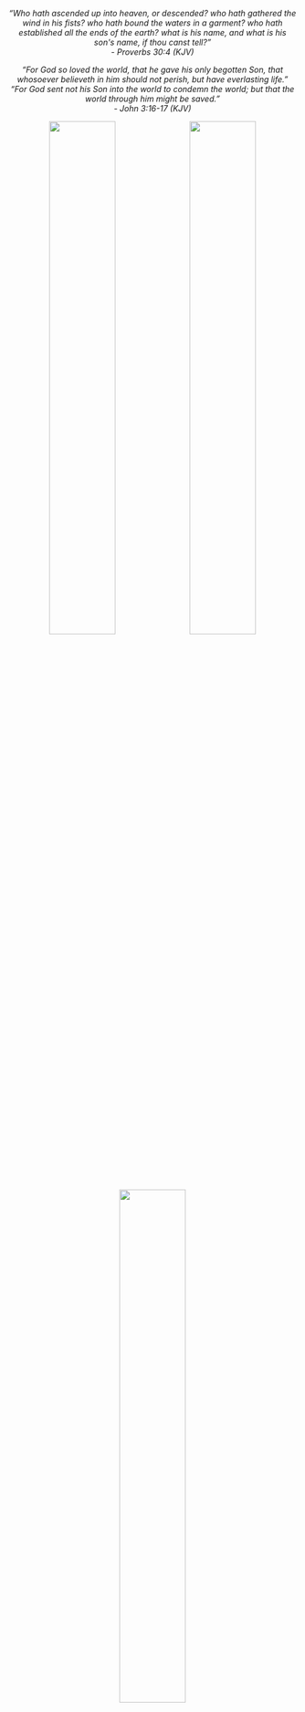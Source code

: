 <p align="center"><em>“Who hath ascended up into heaven, or descended? who hath gathered the wind in his fists? who hath bound the waters in a garment? who hath established all the ends of the earth? what is his name, and what is his son's name, if thou canst tell?”</em><br><em>- Proverbs 30:4 (KJV)</em></p>

<p align="center"><em>“For God so loved the world, that he gave his only begotten Son, that whosoever believeth in him should not perish, but have everlasting life.”</em><br><em>“For God sent not his Son into the world to condemn the world; but that the world through him might be saved.”</em><br><em>- John 3:16-17 (KJV)</em></p>



<p align="center">
  <img src="https://github-readme-stats.vercel.app/api?username=moraroy&theme=transparent&show_icons=true&hide_border=true&count_private=true" width="48%" />
  <img src="https://github-readme-streak-stats.herokuapp.com/?user=moraroy&theme=transparent&hide_border=true" width="48%" />
  <img src="https://github-readme-stats.vercel.app/api/top-langs/?username=moraroy&theme=transparent&show_icons=true&hide_border=true&layout=compact" width="48%" />
</p>



<p align="center">
  <img src="https://github.com/cchrkk/NSLOSD-DL/raw/main/logo.svg" width=40% height=auto
</p>

<h1 align="center">
NonSteamLaunchers 🚀
</h1>

This script installs the latest UMU & GE-Proton and installs NonSteamLaunchers under one unique Proton prefix folder in your compatdata folder path called "NonSteamLaunchers" and adds them to your Steam Library. It will also add the games automatically on every steam restart.
So you can use them on Desktop or in Game Mode. 
Local Saves and Cloud saves are supported, as well as multiplayer/online support (because you're using the launchers). Obviously, certain anticheat games will not work on linux enviroments; this is on a game to game basis.

<h1 align="center">
Features  ✅
</h1>

- Automatic installation of the most popular launchers in your Steam Deck 🎮

- Handle automatically the download and installation of your chosen launchers and the games, artwork included! ⌚️ 

- MicroSD Support 💾 This script supports moving the entire prefix to a microSD. The script will install launchers and games to your SD card, and the launchers in Steam will point to the SD card installation. This allows you to save internal storage space on your Steam Deck!

- ProtonTricks is compatible with NonSteamLaunchers default installation (one prefix). This will add a NonSteamLaunchers shorcut in your library...this shortcut doesnt do anything. All you have to do is simply "Hide this Game" in your Library. Right click its properties and choose "Manage" and "Hide this Game". You never have to worry about it again! If you were to open up ProtonTricks to fix any game or launcher it is now accessible! 

- In case you didnt know, you can also choose to check mark "Separate App Id's" when installing a launcher, this will install all launchers in each of their own prefix. Automatically working with ProtonTricks!

- Command Line Ready, you can call it from online, heres an example of installing a launcher ``` /bin/bash -c 'curl -Ls https://raw.githubusercontent.com/moraroy/NonSteamLaunchers-On-Steam-Deck/main/NonSteamLaunchers.sh | nohup /bin/bash -s -- "Epic Games"' ```

- NSL can in fact be installed on many linux distros, feel free to try, here are some examples of some... Ubuntu LTS, ChimeraOS, Nobara and Arch Linux as well as any KDE Environments such as this opensuse - tumbleweed - wayland , if for any reason you find that NonSteamLaunchers installs perfectly or not, let me know!

- RemotePlayWhatever is also bundled with NSL to allow for local and co-op play between non steam games, this is created by m4Engi, here is the repo [here](https://github.com/m4dEngi/RemotePlayWhatever)

- Ludusavi is also pre-installed and setup for NSL for your games save backups. Not all games will work with this yet so bare this in mind when deleted or uninstalling games that are arent backed up yet, here is the repo [here](https://github.com/mtkennerly/ludusavi)

- [UMU Launcher](https://github.com/Open-Wine-Components/umu-launcher) is automatically used and is processed for each game and Launcher. Proton GE will be used where necessary.


<h1 align="center">
Currently Working On 👷‍♂️
</h1>

* Decky Loader Plugin is available [here](https://github.com/moraroy/NonSteamLaunchersDecky) and the pull request for it [here](https://github.com/SteamDeckHomebrew/decky-plugin-database/pull/677) and can be installed with this big button

 <p align="center">
  <a name="download button" href="https://github.com/moraroy/NonSteamLaunchers-On-Steam-Deck/releases/download/v3.9.6/NSLPlugin.desktop"><img src="https://user-images.githubusercontent.com/98482469/242361563-33f31d3d-9a69-4fca-a928-207a5d17a98f.png"  alt="Download NSL Decky Plugin" width="350px" style="padding-top: 15px;"></a>

---

**Windows Installation Steps**:

1. **Sign in to GitHub** and go to this [link](https://github.com/SteamDeckHomebrew/decky-loader/actions/workflows/build-win.yml).

2. Choose the latest link or whichever version works for you.

3. Scroll down to **"Artifacts"** and download **"PluginLoader Win"**. This is a zip file that you need to extract on your Windows machine. Make sure you're signed in to see the download link.

4. Download **NSLPluginWindows.exe** from [here](https://github.com/moraroy/NonSteamLaunchersDecky/releases).

5. Run **NSLPluginWindows.exe** first. This will also create the necessary cef debugging file for Decky Loader.

6. Run either **No_console.exe** or **Plugin Loader.exe**, depending on your preference.

7. Go into **Game Mode** or **Big Picture Mode** to see the Decky Loader plugin and NonSteamLaunchers.


This setup will automatically add all your non-Steam games with artwork, correctly formatted for Windows. Only scanning will work; nothing else will function, so you can either auto-scan or manually scan your games.

---


<p align="center">
▶️ YouTube Tutorial 🡺🡺🡺 https://youtu.be/sxMmI8I9G_g 🡸🡸🡸 ▶️
</p>
<p align="center">
📖 Step-by-step Article 🡺🡺🡺 <a href="https://steamdeckhq.com/news/nonsteamlaunchers-adds-scan-support-launchers">here</a> 🡸🡸🡸 📖
</p>


<h1 align="center">
Supported Stores 🛍
</h1>

- Unreal Engine (via Epic Games) ✔️
- Amazon Games Launcher ✔️
- Battle.net ✔️
- EA App ✔️
- Epic Games ✔️
- GOG Galaxy ✔️
- Humble Games Collection ✔️
- IndieGala ✔️
- Itch.io ✔️
- Legacy Games ✔️
- Rockstar Games Launcher ✔️
- Ubisoft Connect ✔️
- Glyph ✔️
- Playstation Plus ✔️
- VK Play ✔️
- HoYoPlay ✔️
- Nexon Launcher ✔️
- Game Volt Client ✔️
- Artix Game Launcher ✔️
- ARC Launcher ✔️
- RemotePlayWhatever ✔️

<h1 align="center">
Supported Streaming Sites for games and as well as any website. 🌐
</h1>

- Website Shortcut Creator ✔️
- Fortnite ✔️
- Venge ✔️
- Xbox Game Pass ✔️
- GeForce Now ✔️
- Amazon Luna ✔️
- Boosteroid Cloud Gaming ✔️
- Stim.io ✔️
- WebRcade ✔️
- WebRcade Editor ✔️
- WatchParty ✔️
- Rocketcrab ✔️
- Netflix ✔️
- Amazon Prime Video ✔️
- Disney+ ✔️
- Hulu ✔️
- Youtube ✔️
- Twitch ✔️
- Plex ✔️
- Apple TV+ ✔️
- Crunchyroll ✔️

<h1 align="left">
Finds Games Automatically
</h1> 

"NSLGameScanner.service" is also live when you use this script and continues after the script is closed and even works after your Steam Deck has restarted. This works in the background as a service file to automatically add your games to your library on every Steam restart. Currently adds:
- Epic Games 🎮          💾 Full SD Card Support
- Ubisoft Connect 🎮
- EA App 🎮
- Gog Galaxy 🎮          💾 Full SD Card Support
- Battle.net 🎮
- Amazon Games 🎮        💾 Full SD Card Support
- Itch.io 🎮
- Legacy Games 🎮
- VK Play 🎮             💾 Full SD Card Support
- HoYoPlay 🎮            💾 Full SD Card Support

To stop the NSLGameScanner.service, open up NSL and hit "Stop NSLGameScanner" it will then ask you if you want to restart it, click no, and that's it.

<h1 align="center">
How to Install the Desktop Version 🔧
</h1>

<p align="center">
  <a name="download button" href="https://github.com/moraroy/NonSteamLaunchers-On-Steam-Deck/releases/download/v3.9.1/NonSteamLaunchers.desktop"><img src="https://user-images.githubusercontent.com/98482469/242361563-33f31d3d-9a69-4fca-a928-207a5d17a98f.png"  alt="Download NonSteamLaunchers" width="350px" style="padding-top: 15px;"></a>
</p>
<!--- Thanks https://github.com/Heus-Sueh -->

* Go to desktop mode, click the download button above and it should download the .desktop file in your Downloads folder.
* Go to your downloads folder, click the NonSteamLaunchers icon, it will download and run the latest NonSteamLaunchers.sh from this repository and run it.
* You will simply have to choose which launcher to install and let the script handle the rest. 💻 No files are left in your "Downloads" they are deleted after installation.
* After running the script, launch Steam on your Steam Deck. You'll find the new launchers in your library under the non-steam tab. Click a launcher to see your installed games from that store, and launch them directly from Steam! If you have downloaded a game inside of your launcher, restart your Deck or quit and reopen Steam and the NSLGameScanner.service should add it to your library, even in gamemode! 🥳

<!--- TODO: handful of broken icons (cf. 🡺🡺🡺 ); probably should remove or replace them with more common font to handle unicode-->



<h1 align="center">
How to Uninstall 🗑
</h1>

+ Just run the script, and hit "Uninstall". This will uninstall the launcher and its games. Alternatively, if you want to totally wipe everything from NonSteamLaunchers, click "Start Fresh".
+ That's it.

<h1 align="center">
Command Lines 🫡
</h1>
The NSL script can be called from online via bash, heres an example of it installing a launcher

```/bin/bash -c 'curl -Ls https://raw.githubusercontent.com/moraroy/NonSteamLaunchers-On-Steam-Deck/main/NonSteamLaunchers.sh | nohup /bin/bash -s -- "Epic Games"'```


- All launchers can be installed by calling their name like this  ```"Epic Games"``` ```"Ubisoft Connect"``` etc.
- All launchers can be uninstalled by calling their name like this ```"Uninstall Epic Games"``` ```"Uninstall Ubisoft Connect"``` etc.
- Here is the list of commands that can also be called
  
- ```"Start Fresh"``` ```"Update Proton-GE"``` ```"Stop NSLGameScanner"``` ```"Move to SD Card"```

- The "Move to SD Card" function can only be called in this format
  
```/bin/bash -c 'curl -Ls https://raw.githubusercontent.com/moraroy/NonSteamLaunchers-On-Steam-Deck/main/NonSteamLaunchers.sh | nohup /bin/bash -s -- "Move to SD Card" "EpicGamesLauncher"```

- The format of "EpicGamesLauncher" comes from the user choosing to either "Separate App ID's" or use the default installation prefix "NonSteamLaunchers" in the compatdata folder. This would be named differently for each launcher. Otherwise the command line would then only be 

```/bin/bash -c 'curl -Ls https://raw.githubusercontent.com/moraroy/NonSteamLaunchers-On-Steam-Deck/main/NonSteamLaunchers.sh | nohup /bin/bash -s -- "Move to SD Card" "NonSteamLaunchers"```




<h1 align="center">
Contributing 🤝
</h1>

If you have any suggestions or improvements for this script, feel free to open an issue or submit a pull request.

You can donate to me on [ko-fi](https://ko-fi.com/moraroy), [liberapay](https://liberapay.com/moraroy), or [sponsor me on github](https://github.com/sponsors/moraroy) or [patreon](https://patreon.com/moraroy)

## Development Environment

### Dev Container

Install [Docker](https://docs.docker.com/compose/install/). Once installed, a clean dev environment with a Docker container [native to VSCode](https://code.visualstudio.com/docs/devcontainers/create-dev-container#_dockerfile) is spun up automatically. 

* [Command palette](https://code.visualstudio.com/docs/getstarted/userinterface#_command-palette) (⇧⌘P) > Dev Containers: Reopen in Container
* F5 for debug
    * May need to select interpreter (e.g., `/opt/venv/bin/python`) first

**VSCode Extensions (Dev Container)**

* [Atom Keymap](https://marketplace.visualstudio.com/items?itemName=ms-vscode.atom-keybindings)
* [Bash IDE](https://marketplace.visualstudio.com/items?itemName=mads-hartmann.bash-ide-vscode)
* [Better Comments](https://marketplace.visualstudio.com/items?itemName=aaron-bond.better-comments)
* [Docker](https://marketplace.visualstudio.com/items?itemName=ms-azuretools.vscode-docker)
* [EditorConfig](https://marketplace.visualstudio.com/items?itemName=EditorConfig.EditorConfig)
* [GitHub Copilot](https://marketplace.visualstudio.com/items?itemName=GitHub.copilot)
* [GitHub Copilot Chat](https://marketplace.visualstudio.com/items?itemName=GitHub.copilot-chat)
* [gitignore](https://marketplace.visualstudio.com/items?itemName=codezombiech.gitignore)
* [GitLens](https://marketplace.visualstudio.com/items?itemName=eamodio.gitlens)
* [Markdown All in One](https://marketplace.visualstudio.com/items?itemName=yzhang.markdown-all-in-one)
* [MS Visual Studio Live Share](https://marketplace.visualstudio.com/items?itemName=MS-vsliveshare.vsliveshare)
* [Python](https://marketplace.visualstudio.com/items?itemName=ms-python.python)
* [Shellcheck](https://marketplace.visualstudio.com/items?itemName=timonwong.shellcheck)

### Manual Docker Instance

If VSCode isn't present or only the python portion (cf. `__init__.py`) is being worked on, it's possible to just run a Docker container on its own. The container installs the correct version of python and any dependencies (e.g., ipython, rich) in `requirements.txt`.

```bash
# navigate to directory with Dockerfile
cd .devcontainer/

# build image
docker build -t nonsteamlaunchers .

# run container
docker run -it --rm --name=mynonsteamlaunchers --workdir=/app -v $(pwd):/app nonsteamlaunchers bash

# exit container
exit
```

### Python virtual environment

Useful for the python module(s), but extra compared to the [dev container](#dev-container) portion that covers the core shell script.

```bash
# create virtual environment
python -m venv .venv

# activate virtual environment
source .venv/bin/activate

# install dependencies
python -m pip install -r requirements.txt 
```

### Pre-commit hooks

Pre-commit hooks are installed via `pre-commit` and are run automatically on `git commit`. 

Most importantly, `ruff` is used to lint all python code.

* Install [pre-commit](https://pre-commit.com/#install)
* Install pre-commit hooks
    ```bash
    pre-commit install
    ```
* Trigger pre-commit hooks automatically on `git commit`
    ```bash
    git add .
    git commit -m "commit message"
    ```
* Bypass pre-commit hooks
  * Sometimes, it's necessary to bypass pre-commit hooks. This can be done with the `--no-verify` flag.
    ```bash
    git commit -m "commit message" --no-verify
    ```

### Conventional Commits

While not currently enforced, by using [conventional commits](https://www.conventionalcommits.org/en/v1.0.0/#summary), it's possible to automatically generate changelogs and version numbers via [release-please](https://github.com/googleapis/release-please).

To help with that, the [commitizen](https://commitizen-tools.github.io/commitizen/) tool can be installed.

#### Usage

```bash
# install cz
npm install -g commitizen cz-conventional-changelog

# make repo cz friendly
commitizen init cz-conventional-changelog --save-dev --save-exact
npm install

# add file to commit
git add .gitignore

# run cz
λ git cz
cz-cli@4.3.0, cz-conventional-changelog@3.3.0

? Select the type of change that you're committing: chore:    Other changes that don't modify src or test files
? What is the scope of this change (e.g. component or file name): (press enter to skip) .gitignore
? Write a short, imperative tense description of the change (max 81 chars):
 (17) update .gitignore
? Provide a longer description of the change: (press enter to skip)

? Are there any breaking changes? No
? Does this change affect any open issues? No
[main 0a9920d] chore(.gitignore): update .gitignore
 1 file changed, 131 insertions(+)

λ git push
```

### Formatting

> **TL;DR**: The [Ruff formatter](https://astral.sh/blog/the-ruff-formatter) is an extremely fast Python formatter, written in Rust. It’s over 30x faster than Black and 100x faster than YAPF, formatting large-scale Python projects in milliseconds — all while achieving >99.9% Black compatibility.

* While it runs automatically on commits, it can also be run manually
    ```bash
    # check for errors
    ruff check .

    # fix (some) errors automatically
    ruff check . --fix
    ```

### Additional tooling

#### TODO

* Add [devbox](https://www.jetpack.io/devbox/) 👌

#### asdf

* Install [asdf](https://asdf-vm.com/guide/getting-started.html#_2-download-asdf)
* Add plugins
    ```bash
    asdf plugin-add python
    asdf plugin-add poetry https://github.com/asdf-community/asdf-poetry.git
    asdf plugin add nodejs https://github.com/asdf-vm/asdf-nodejs.git
    ```
* Usage
  * Install local plugins in repo
    ```bash
    asdf install
    ```
  * Install specific plugins
    ```bash
    # install stable python
    asdf install python <latest|3.11.4>

    # set stable to system python
    asdf global python latest
    ```

#### shellcheck

`.shellcheckrc` excludes various [bash language rules](https://github.com/koalaman/shellcheck/wiki/Ignore#ignoring-one-or-more-types-of-errors-forever). Useful to control noise vs. legitimate warnings/errors when using the shellcheck extension.

<h1 align="center">
License 📝
</h1>

This project is licensed under the MIT License. See the `LICENSE` file for more information.
